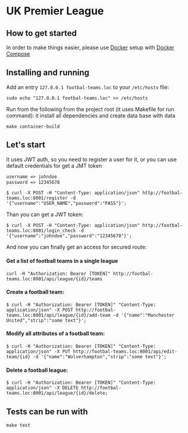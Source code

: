 # UK Premier League

## How to get started
In order to make things easier, please use [Docker](https://docs.docker.com/engine/installation/) setup 
with [Docker Compose](https://docs.docker.com/compose/install/)

## Installing and running

Add an entry `127.0.0.1 footbal-teams.loc` to your `/etc/hosts` file:
```
sudo echo "127.0.0.1 footbal-teams.loc" >> /etc/hosts
```
Run from the following from the project root (it uses Makefile for run command):
it install all dependencies and create data base with data
```
make container-build
```

## Let's start

It uses JWT auth, so you need to register a user for it, or you can use default credentials for get a JMT token
```html
username => johndoe
password => 12345678
```

```
$ curl -X POST -H "Content-Type: application/json" http://footbal-teams.loc:8001/register -d '{"username":"USER_NAME","password":"PASS"}';
```

Than you can get a JWT token:
```
$ curl -X POST -H "Content-Type: application/json" http://footbal-teams.loc:8001/login_check -d '{"username":"johndoe","password":"12345678"}';
```

And now you can finally get an access for secured route:

#### Get a list of football teams in a single league

```
curl -H "Authorization: Bearer [TOKEN]" http://footbal-teams.loc:8001/api/league/{id}/teams
```

#### Create a football team:

```
$ curl -H "Authorization: Bearer [TOKEN]" "Content-Type: application/json" -X POST http://footbal-teams.loc:8001/api/league/{id}/add-team -d '{"name":"Manchester United","strip":"some text"}';
```

#### Modify all attributes of a football team:

```
$ curl -H "Authorization: Bearer [TOKEN]" "Content-Type: application/json" -X PUT http://footbal-teams.loc:8001/api/edit-team/{id} -d '{"name":"Wolverhampton","strip":"some text"}';
```

#### Delete a football league:

```
$ curl -H "Authorization: Bearer [TOKEN]" "Content-Type: application/json" -X DELETE http://footbal-teams.loc:8001/api/league/{id}/delete;
```

## Tests can be run with

```
make test
```
